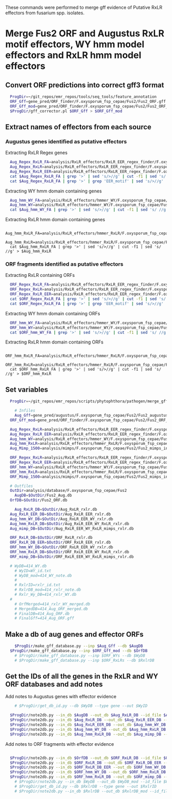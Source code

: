 

These commands were performed to merge gff evidence of Putative RxLR effectors
from fusarium spp. isolates.

# Merge Fus2 ORF and Augustus RxLR motif effectors, WY hmm model effectors and RxLR hmm model effectors

## Convert ORF predictions into correct gff3 format

```bash
  ProgDir=~/git_repos/emr_repos/tools/seq_tools/feature_annotation
  ORF_Gff=gene_pred/ORF_finder/F.oxysporum_fsp_cepae/Fus2/Fus2_ORF.gff
  ORF_Gff_mod=gene_pred/ORF_finder/F.oxysporum_fsp_cepae/Fus2/Fus2_ORF_mod.gff
  $ProgDir/gff_corrector.pl $ORF_Gff > $ORF_Gff_mod
```

## Extract names of effectors from each source

### Augustus genes identified as putative effectors

Extracting RxLR Regex genes

```bash
  Aug_Regex_RxLR_FA=analysis/RxLR_effectors/RxLR_EER_regex_finder/F.oxysporum_fsp_cepae/Fus2/Fus2_Aug_RxLR_EER_regex.fa
  Aug_Regex_RxLR=analysis/RxLR_effectors/RxLR_EER_regex_finder/F.oxysporum_fsp_cepae/Fus2/Fus2_Aug_RxLR_regex_names.txt
  Aug_Regex_RxLR_EER=analysis/RxLR_effectors/RxLR_EER_regex_finder/F.oxysporum_fsp_cepae/Fus2/Fus2_Aug_RxLR_EER_regex_names.txt
  cat $Aug_Regex_RxLR_FA | grep '>' | sed 's/>//g' | cut -f1 | sed 's/ //g' > $Aug_Regex_RxLR
  cat $Aug_Regex_RxLR_FA | grep '>' | grep 'EER_motif' | sed 's/>//g' | cut -f1 | sed 's/ //g' > $Aug_Regex_RxLR_EER
```

Extracting WY hmm domain containing genes

```bash
  Aug_hmm_WY_FA=analysis/RxLR_effectors/hmmer_WY/F.oxysporum_fsp_cepae/Fus2/Fus2_Aug_WY_hmmer.fa
  Aug_hmm_WY=analysis/RxLR_effectors/hmmer_WY/F.oxysporum_fsp_cepae/Fus2/Fus2_Aug_WY_hmmer_names.txt
  cat $Aug_hmm_WY_FA | grep '>' | sed 's/>//g' | cut -f1 | sed 's/ //g' > $Aug_hmm_WY
```

Extracting RxLR hmm domain containing genes

```
  Aug_hmm_RxLR_FA=analysis/RxLR_effectors/hmmer_RxLR/F.oxysporum_fsp_cepae/Fus2/Fus2__Aug_RxLR_hmmer.fa
  Aug_hmm_RxLR=analysis/RxLR_effectors/hmmer_RxLR/F.oxysporum_fsp_cepae/Fus2/Fus2_Aug_RxLR_hmmer_names.txt
  cat $Aug_hmm_RxLR_FA | grep '>' | sed 's/>//g' | cut -f1 | sed 's/ //g' > $Aug_hmm_RxLR
```

### ORF fragments identified as putative effectors

Extracting RxLR containing ORFs

```bash
  ORF_Regex_RxLR_FA=analysis/RxLR_effectors/RxLR_EER_regex_finder/F.oxysporum_fsp_cepae/Fus2/Fus2_ORF_RxLR_EER_regex.fa
  ORF_Regex_RxLR=analysis/RxLR_effectors/RxLR_EER_regex_finder/F.oxysporum_fsp_cepae/Fus2/Fus2_ORF_RxLR_regex_names.txt
  ORF_Regex_RxLR_EER=analysis/RxLR_effectors/RxLR_EER_regex_finder/F.oxysporum_fsp_cepae/Fus2/Fus2_ORF_RxLR_EER_regex_names.txt
  cat $ORF_Regex_RxLR_FA | grep '>' | sed 's/>//g' | cut -f1 | sed 's/ //g' > $ORF_Regex_RxLR
  cat $ORF_Regex_RxLR_FA | grep '>' | grep 'EER_motif' | sed 's/>//g' | cut -f1 | sed 's/ //g' > $ORF_Regex_RxLR_EER
```

Extracting WY hmm domain containing ORFs

```bash
  ORF_hmm_WY_FA=analysis/RxLR_effectors/hmmer_WY/F.oxysporum_fsp_cepae/Fus2/Fus2_ORF_WY_hmmer.fa
  ORF_hmm_WY=analysis/RxLR_effectors/hmmer_WY/F.oxysporum_fsp_cepae/Fus2/Fus2_ORF_WY_hmmer_names.txt
  cat $ORF_hmm_WY_FA | grep '>' | sed 's/>//g' | cut -f1 | sed 's/ //g' > $ORF_hmm_WY
```

Extracting RxLR hmm domain containing ORFs

```
  ORF_hmm_RxLR_FA=analysis/RxLR_effectors/hmmer_RxLR/F.oxysporum_fsp_cepae/Fus2/Fus2_ORF_RxLR_hmmer.fa
  ORF_hmm_RxLR=analysis/RxLR_effectors/hmmer_RxLR/F.oxysporum_fsp_cepae/Fus2/Fus2_ORF_RxLR_hmmer_names.txt
  cat $ORF_hmm_RxLR_FA | grep '>' | sed 's/>//g' | cut -f1 | sed 's/ //g' > $ORF_hmm_RxLR
```



## Set variables
```bash
  ProgDir=~/git_repos/emr_repos/scripts/phytophthora/pathogen/merge_gff

	# Infiles
	Aug_Gff=gene_pred/augustus/F.oxysporum_fsp_cepae/Fus2/Fus2_augustus_preds.gtf
  ORF_Gff_mod=gene_pred/ORF_finder/F.oxysporum_fsp_cepae/Fus2/Fus2_ORF_mod.gff

  Aug_Regex_RxLR=analysis/RxLR_effectors/RxLR_EER_regex_finder/F.oxysporum_fsp_cepae/Fus2/Fus2_Aug_RxLR_regex_names.txt
  Aug_Regex_RxLR_EER=analysis/RxLR_effectors/RxLR_EER_regex_finder/F.oxysporum_fsp_cepae/Fus2/Fus2_Aug_RxLR_EER_regex_names.txt
  Aug_hmm_WY=analysis/RxLR_effectors/hmmer_WY/F.oxysporum_fsp_cepae/Fus2/Fus2_Aug_WY_hmmer_names.txt
  Aug_hmm_RxLR=analysis/RxLR_effectors/hmmer_RxLR/F.oxysporum_fsp_cepae/Fus2/Fus2__Aug_RxLR_hmmer.fa
  Aug_Mimp_1500=analysis/mimps/F.oxysporum_fsp_cepae/Fus2/Fus2_mimps_intersected_Aug_genes_names.txt

  ORF_Regex_RxLR=analysis/RxLR_effectors/RxLR_EER_regex_finder/F.oxysporum_fsp_cepae/Fus2/Fus2_ORF_RxLR_regex_names.txt
  ORF_Regex_RxLR_EER=analysis/RxLR_effectors/RxLR_EER_regex_finder/F.oxysporum_fsp_cepae/Fus2/Fus2_ORF_RxLR_EER_regex_names.txt
  ORF_hmm_WY=analysis/RxLR_effectors/hmmer_WY/F.oxysporum_fsp_cepae/Fus2/Fus2_ORF_WY_hmmer_names.txt
  ORF_hmm_RxLR=analysis/RxLR_effectors/hmmer_RxLR/F.oxysporum_fsp_cepae/Fus2/Fus2_ORF_RxLR_hmmer_names.txt
  ORF_Mimp_1500=analysis/mimps/F.oxysporum_fsp_cepae/Fus2/Fus2_mimps_intersected_ORF_genes_names.txt

  # Outfiles
  OutDir=analysis/database/F.oxysporum_fsp_cepae/Fus2
	AugDB=$OutDir/Fus2_Aug.db
  OrfDB=$OutDir/Fus2_ORF.db

	Aug_RxLR_DB=$OutDir/Aug_RxLR_rxlr.db
  Aug_RxLR_EER_DB=$OutDir/Aug_RxLR_EER_rxlr.db
  Aug_hmm_WY_DB=$OutDir/Aug_RxLR_EER_WY_rxlr.db
  Aug_hmm_RxLR_DB=$OutDir/Aug_RxLR_EER_WY_RxLR_rxlr.db
  Aug_mimp_DB=$OutDir/Aug_RxLR_EER_WY_RxLR_mimps_rxlr.db

  ORF_RxLR_DB=$OutDir/ORF_RxLR_rxlr.db
  ORF_RxLR_DB_EER=$OutDir/ORF_RxLR_EER_rxlr.db
  ORF_hmm_WY_DB=$OutDir/ORF_RxLR_EER_WY_rxlr.db
  ORF_hmm_RxLR_DB=$OutDir/ORF_RxLR_EER_WY_RxLR_rxlr.db
  ORF_mimp_DB=$OutDir/ORF_RxLR_EER_WY_RxLR_mimps_rxlr.db

  # WyDB=414_WY.db
	# WyID=WY_id.txt
	# WyDB_mod=414_WY_note.db
	#
	# RxlrID=rxlr_id.txt
	# RxlrDB_mod=414_rxlr_note.db
	# Rxlr_Wy_DB=414_rxlr_WY.db
  #
	# OrfMerged=414_rxlr_WY_merged.db
	# MergedDB=414_Aug_ORF_merged.db
	# FinalDB=414_Aug_ORF.db
	# FinalGff=414_Aug_ORF.gff
```

## Make a db of aug genes and effector ORFs
```bash
	$ProgDir/make_gff_database.py --inp $Aug_Gff --db $AugDB
  $ProgDir/make_gff_database.py --inp $ORF_Gff_mod --db $OrfDB
	# $ProgDir/make_gff_database.py --inp $ORF_WYs --db $WyDB
	# $ProgDir/make_gff_database.py --inp $ORF_RxLRs --db $RxlrDB
```



## Get the IDs of all the genes in the RxLR and WY ORF databases and add notes

Add notes to Augustus genes with effector evidence

```bash
	# $ProgDir/get_db_id.py --db $WyDB --type gene --out $WyID

  $ProgDir/note2db.py --in_db $AugDB --out_db $Aug_RxLR_DB --id_file $Aug_Regex_RxLR --str Aug_RxLR_motif --attribute ID
  $ProgDir/note2db.py --in_db $Aug_RxLR_DB --out_db $Aug_RxLR_EER_DB --id_file $Aug_Regex_RxLR_EER --str Aug_RxLR_EER_motif --attribute ID
  $ProgDir/note2db.py --in_db $Aug_RxLR_EER_DB --out_db $Aug_hmm_WY_DB --id_file $Aug_hmm_WY --str Aug_WY_hmm --attribute ID
  $ProgDir/note2db.py --in_db $Aug_hmm_WY_DB --out_db $Aug_hmm_RxLR_DB --id_file $Aug_hmm_RxLR --str Aug_WY_hmm --attribute ID
  $ProgDir/note2db.py --in_db $Aug_hmm_RxLR_DB --out_db $Aug_mimp_DB --id_file $Aug_Mimp_1500 --str Aug_mimp_intersect --attribute ID
```

Add notes to ORF fragments with effector evidence

```bash

  $ProgDir/note2db.py --in_db $OrfDB --out_db $ORF_RxLR_DB --id_file $ORF_Regex_RxLR --str ORF_RxLR_motif --attribute Name
  $ProgDir/note2db.py --in_db $ORF_RxLR_DB --out_db $ORF_RxLR_DB_EER --id_file $ORF_Regex_RxLR_EER --str ORF_RxLR_EER_motif --attribute Name
  $ProgDir/note2db.py --in_db $ORF_RxLR_DB_EER --out_db $ORF_hmm_WY_DB --id_file $ORF_hmm_WY --str ORF_WY_hmm --attribute Name
  $ProgDir/note2db.py --in_db $ORF_hmm_WY_DB --out_db $ORF_hmm_RxLR_DB --id_file $ORF_hmm_RxLR --str ORF_WY_hmm --attribute Name
  $ProgDir/note2db.py --in_db $ORF_hmm_RxLR_DB --out_db $ORF_mimp_DB --id_file $ORF_Mimp_1500 --str ORF_mimp_intersect --attribute ID
	# $ProgDir/note2db.py --in_db $WyDB --out_db $WyDB_mod --id_file $WyID --str ORF_WY_hmm --attribute ID
	# $ProgDir/get_db_id.py --db $RxlrDB --type gene --out $RxlrID
	# $ProgDir/note2db.py --in_db $RxlrDB --out_db $RxlrDB_mod --id_file $RxlrID --str ORF_RxLR_atg --attribute ID
```
<!--
## Merge the RxLR effector and WY effector databases together
```bash
	$ProgDir/merge_db.py --inp $WyDB_mod $RxlrDB_mod --db $Rxlr_Wy_DB
```


## Merge all features in the Rxlr and WY effector ORF database
```bash
	$ProgDir/merge_db_features.py --inp $Rxlr_Wy_DB --id ORF_RxLR --source ORF_RxLR --out $OrfMerged
```

## Merge the effector ORF database and the augustus database together
```bash
	$ProgDir/merge_db.py --inp $AugDB $OrfMerged --db $MergedDB
```

## Identify all effector ORFs contained within Augustus genes
```bash
	$ProgDir/contained_features.py --inp $MergedDB --out_db $FinalDB --A AUGUSTUS --B RF_RxLR --out_gff $FinalGff
```
The total number of Augustus genes are:	16889
The total number of atg genes are:	1146
Of these, this many were merged:	875
Into this many features:	435
And this many remain unmerged:	17160
The final dataset contains the following number of features:	17595

## Finally, add notes to the db from effectors predicted from augustus genes

```bash
	RxLR_aug=analysis/sigP_rxlr/P.cactorum/414/414_aug_RxLR_finder_names.txt
	WY_aug=analysis/hmmer/WY/P.cactorum/414/414_aug_WY_hmmer_names.txt
	FinalDB_mod1=414_Aug_ORF_mod1.db
	FinalDB_mod2=414_Aug_ORF_full_rxlr.db

	$ProgDir/note2db.py --in_db $FinalDB --out_db $FinalDB_mod1 --id_file $RxLR_aug --str Aug_RxLR --attribute ID
	$ProgDir/note2db.py --in_db $FinalDB_mod1 --out_db $FinalDB_mod2 --id_file $WY_aug --str Aug_WY_hmm --attribute ID

	$ProgDir/extract_by_note.py --db $FinalDB_mod2 --str Aug_RxLR Aug_WY_hmm ORF_WY_hmm ORF_RxLR_atg --out 414_effectors.gff --type gene transcript
```
 --> 
